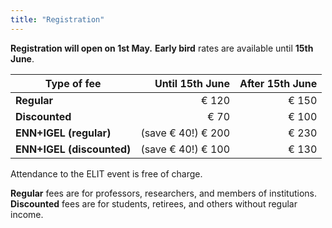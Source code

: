 ```yaml
---
title: "Registration"
---
```


**Registration will open on 1st May.** **Early bird** rates are available until **15th June**.

| Type of fee              | Until 15th June    |  After 15th June  | 
| -------------------------| ------------------:| -----------------:| 
| **Regular**              |  € 120             |  € 150            | 
| **Discounted**           |   € 70             |  € 100            | 
| **ENN+IGEL (regular)**   | (save € 40!) € 200 |  € 230            |  
| **ENN+IGEL (discounted)**| (save € 40!) € 100 |  € 130            |

Attendance to the ELIT event is free of charge.

**Regular** fees are for professors, researchers, and members of institutions.
**Discounted** fees are for students, retirees, and others without regular income.
